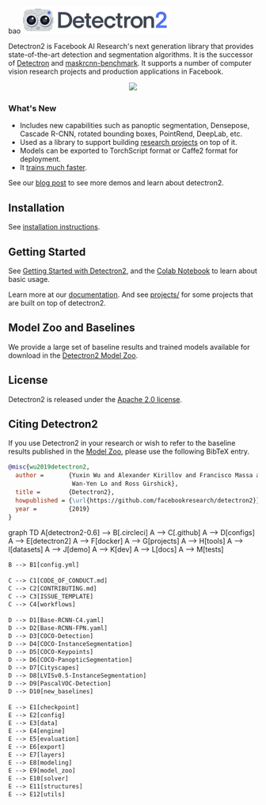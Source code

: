 bao<img src=".github/Detectron2-Logo-Horz.svg" width="300" >

Detectron2 is Facebook AI Research's next generation library
that provides state-of-the-art detection and segmentation algorithms.
It is the successor of
[Detectron](https://github.com/facebookresearch/Detectron/)
and [maskrcnn-benchmark](https://github.com/facebookresearch/maskrcnn-benchmark/).
It supports a number of computer vision research projects and production applications in Facebook.

<div align="center">
  <img src="https://user-images.githubusercontent.com/1381301/66535560-d3422200-eace-11e9-9123-5535d469db19.png"/>
</div>

### What's New
* Includes new capabilities such as panoptic segmentation, Densepose, Cascade R-CNN, rotated bounding boxes, PointRend,
  DeepLab, etc.
* Used as a library to support building [research projects](projects/) on top of it.
* Models can be exported to TorchScript format or Caffe2 format for deployment.
* It [trains much faster](https://detectron2.readthedocs.io/notes/benchmarks.html).

See our [blog post](https://ai.facebook.com/blog/-detectron2-a-pytorch-based-modular-object-detection-library-/)
to see more demos and learn about detectron2.

## Installation

See [installation instructions](https://detectron2.readthedocs.io/tutorials/install.html).

## Getting Started

See [Getting Started with Detectron2](https://detectron2.readthedocs.io/tutorials/getting_started.html),
and the [Colab Notebook](https://colab.research.google.com/drive/16jcaJoc6bCFAQ96jDe2HwtXj7BMD_-m5)
to learn about basic usage.

Learn more at our [documentation](https://detectron2.readthedocs.org).
And see [projects/](projects/) for some projects that are built on top of detectron2.

## Model Zoo and Baselines

We provide a large set of baseline results and trained models available for download in the [Detectron2 Model Zoo](MODEL_ZOO.md).

## License

Detectron2 is released under the [Apache 2.0 license](LICENSE).

## Citing Detectron2

If you use Detectron2 in your research or wish to refer to the baseline results published in the [Model Zoo](MODEL_ZOO.md), please use the following BibTeX entry.

```BibTeX
@misc{wu2019detectron2,
  author =       {Yuxin Wu and Alexander Kirillov and Francisco Massa and
                  Wan-Yen Lo and Ross Girshick},
  title =        {Detectron2},
  howpublished = {\url{https://github.com/facebookresearch/detectron2}},
  year =         {2019}
}
```

graph TD
    A[detectron2-0.6] --> B[.circleci]
    A --> C[.github]
    A --> D[configs]
    A --> E[detectron2]
    A --> F[docker]
    A --> G[projects]
    A --> H[tools]
    A --> I[datasets]
    A --> J[demo]
    A --> K[dev]
    A --> L[docs]
    A --> M[tests]
    
    B --> B1[config.yml]
    
    C --> C1[CODE_OF_CONDUCT.md]
    C --> C2[CONTRIBUTING.md]
    C --> C3[ISSUE_TEMPLATE]
    C --> C4[workflows]
    
    D --> D1[Base-RCNN-C4.yaml]
    D --> D2[Base-RCNN-FPN.yaml]
    D --> D3[COCO-Detection]
    D --> D4[COCO-InstanceSegmentation]
    D --> D5[COCO-Keypoints]
    D --> D6[COCO-PanopticSegmentation]
    D --> D7[Cityscapes]
    D --> D8[LVISv0.5-InstanceSegmentation]
    D --> D9[PascalVOC-Detection]
    D --> D10[new_baselines]
    
    E --> E1[checkpoint]
    E --> E2[config]
    E --> E3[data]
    E --> E4[engine]
    E --> E5[evaluation]
    E --> E6[export]
    E --> E7[layers]
    E --> E8[modeling]
    E --> E9[model_zoo]
    E --> E10[solver]
    E --> E11[structures]
    E --> E12[utils]
